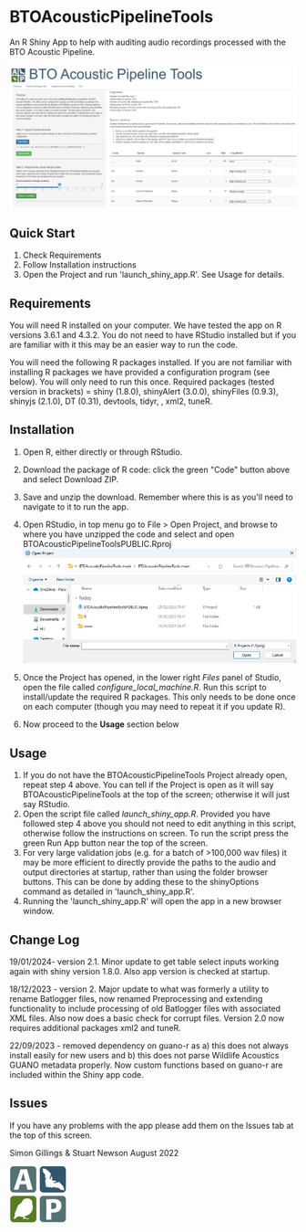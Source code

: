 # BTOAcousticPipelineTools
An R Shiny App to help with auditing audio recordings processed with the BTO Acoustic Pipeline.

![Screenshot](https://github.com/BritishTrustForOrnithology/BTOAcousticPipelineTools/blob/main/www/screengrab01.jpg)

## Quick Start

1. Check Requirements
2. Follow Installation instructions
3. Open the Project and run 'launch_shiny_app.R'. See Usage for details. 


## Requirements

You will need R installed on your computer. We have tested the app on R versions 3.6.1 and 4.3.2. You do not need to have RStudio installed but if you are familiar with it this may be an easier way to run the code.

You will need the following R packages installed. If you are not familiar with installing R packages we have provided a configuration program (see below). You will only need to run this once. Required packages (tested version in brackets) = shiny (1.8.0), shinyAlert (3.0.0), shinyFiles (0.9.3), shinyjs (2.1.0), DT (0.31), devtools, tidyr, , xml2, tuneR.


## Installation

1. Open R, either directly or through RStudio.
2. Download the package of R code: click the green "Code" button above and select Download ZIP. 
3. Save and unzip the download. Remember where this is as you'll need to navigate to it to run the app.
4. Open RStudio, in top menu go to File > Open Project, and browse to where you have unzipped the code and select and open BTOAcousticPipelineToolsPUBLIC.Rproj
![Screenshot](https://github.com/BritishTrustForOrnithology/BTOAcousticPipelineTools/blob/main/www/help_open_project.jpg)

5. Once the Project has opened, in the lower right *Files* panel of Studio, open the file called *configure_local_machine.R*. Run this script to install/update the required R packages. This only needs to be done once on each computer (though you may need to repeat it if you update R).
6. Now proceed to the **Usage** section below


## Usage

1. If you do not have the BTOAcousticPipelineTools Project already open, repeat step 4 above. You can tell if the Project is open as it will say BTOAcousticPipelineTools at the top of the screen; otherwise it will just say RStudio.
2. Open the script file called *launch_shiny_app.R*. Provided you have followed step 4 above you should not need to edit anything in this script, otherwise follow the instructions on screen. To run the script press the green Run App button near the top of the screen.
3. For very large validation jobs (e.g. for a batch of >100,000 wav files) it may be more efficient to directly provide the paths to the audio and output directories at startup, rather than using the folder browser buttons. This can be done by adding these to the shinyOptions command as detailed in 'launch_shiny_app.R'. 
4. Running the 'launch_shiny_app.R' will open the app in a new browser window.


## Change Log

19/01/2024- version 2.1. Minor update to get table select inputs working again with shiny version 1.8.0. Also app version is checked at startup.

18/12/2023 - version 2. Major update to what was formerly a utility to rename Batlogger files, now renamed Preprocessing and extending functionality to include processing of old Batlogger files with associated XML files. Also now does a basic check for corrupt files. Version 2.0 now requires additional packages xml2 and tuneR.

22/09/2023 - removed dependency on guano-r as a) this does not always install easily for new users and b) this does not parse Wildlife Acoustics GUANO metadata properly. Now custom functions based on guano-r are included within the Shiny app code.


## Issues

If you have any problems with the app please add them on the Issues tab at the top of this screen.

Simon Gillings & Stuart Newson
August 2022

![APlogo](https://github.com/BritishTrustForOrnithology/BTOAcousticPipelineTools/blob/main/www/APlogo100px.png)



